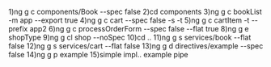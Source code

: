 1)ng g c components/Book --spec false
2)cd components
3)ng g c bookList -m app --export true
4)ng g c cart --spec false -s -t
5)ng g c cartItem -t --prefix app2
6)ng g c processOrderForm --spec false --flat true
8)ng g e shopType
9)ng g cl shop --noSpec
10)cd ..
11)ng g s services/book --flat false
12)ng g s services/cart --flat false
13)ng g d directives/example --spec false
14)ng g p example
15)simple impl.. example pipe 

